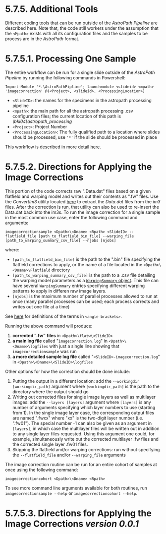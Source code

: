# 5.7.5. Additional Tools

Different coding tools that can be run outside of the *AstroPath Pipeline* are described here. Note that, the code still workers under the assumption that the ```<Mpath>``` exists with all its configuration files and the samples to be process are in the *AstroPath* format.


# 5.7.5.1. Processing One Sample
The entire workflow can be run for a single slide outside of the *AstroPath Pipeline* by running the following commands in Powershell:

```
Import-Module '*.\AstroPathPipline'; launchmodule <slideid> <mpath> 'imagecorrection' @(<Project>, <slideid>, <ProcessingLocation>)
```
- ```<SlideID>```: the names for the specimens in the astropath processing pipeline
- ```<mpath>```: the main path for all the astropath processing .csv configuration files; the current location of this path is *\\bki04\astropath_processing*
- ```<Project>```: Project Number
- ```<ProcessingLocation>```: The fully qualified path to a location where slides should be processed, use `'*'` if the slide should be processed in place

This workflow is described in more detail [here](OverviewWorkflowofImageCorrectionModule.md#576overview-workflow-of-image-correction-module).

# 5.7.5.2. Directions for Applying the Image Corrections

This portion of the code corrects raw ".Data.dat" files based on a given flatfield and warping model and writes out their contents as ".fw" files. Use the *ConvertIm3* utility located [here](../../../utilities/Im3Tools#im3tools) to extract the *Data.dat* files from the *im3* files. After the correction is run, that utility can also be used to re-insert the Data.dat back into the im3s. To run the image correction for a single sample in the most common use case, enter the following command and arguments:

`imagecorrectionsample <Dpath>\<Dname> <Rpath> <SlideID> --flatfield_file [path_to_flatfield_bin_file] --warping_file [path_to_warping_summary_csv_file] --njobs [njobs]`

where:
- `[path_to_flatfield_bin_file]` is the path to the ".bin" file specifying the flatfield corrections to apply, or the name of a file located in the `<Dpath>\<Dname>\Flatfield` directory
- `[path_to_warping_summary_csv_file]` is the path to a .csv file detailing the warping model parameters as a [`WarpingSummary` object](../../warping/utilities.py#L43-L60). This file can have several `WarpingSummary` entries specifying different warping patterns to apply in differen raw image layers.
- `[njobs]` is the maximum number of parallel processes allowed to run at once (many parallel processes can be used; each process corrects and writes out one file at a time)

See [here](../../../scans/docs/Definitions.md#43-definitions) for definitions of the terms in `<angle brackets>`.

Running the above command will produce:
1. **corrected ".fw" files** in `<Dpath>\flatw\<SlideID>`
1. **a main log file** called "`imagecorrection.log`" in `<Dpath>\<Dname>\logfiles` with just a single line showing that `imagecorrectionsample` was run 
1. **a more detailed sample log file** called "`<SlideID>-imagecorrection.log`" in `<Dpath>\<Dname>\<SlideID>\logfiles`

Other options for how the correction should be done include:
1. Putting the output in a different location: add the `--workingdir [workingdir_path]` argument where `[workingdir_path]` is the path to the directory where the output should go
1. Writing out corrected files for single image layers as well as multilayer images: add the `--layers [layers]` argument where `[layers]` is any number of arguments specifying which layer numbers to use (starting from 1). In the single image layer case, the corresponding output files are named ".fwxx" where "xx" is the two-digit layer number (i.e. ".fw01"). The special number -1 can also be given as an argument in `[layers]`, in which case the multilayer files will be written out in addition to any single layer files requested. Using this argument one could, for example, simultaneously write out the corrected multilayer .fw files and the corrected single layer .fw01 files.
1. Skipping the flatfield and/or warping corrections: run without specifying the `--flatfield_file` and/or `--warping_file` arguments

The image correction routine can be run for an entire cohort of samples at once using the following command:

`imagecorrectioncohort <Dpath>\<Dname> <Rpath>`

To see more command line arguments available for both routines, run `imagecorrectionsample --help` or `imagecorrectioncohort --help`.

# 5.7.5.3. Directions for Applying the Image Corrections *version 0.0.1*

